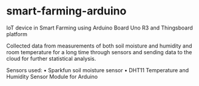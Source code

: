 # smart-farming-arduino
IoT device in Smart Farming using Arduino Board Uno R3 and Thingsboard platform

Collected data from measurements of both soil moisture and humidity and room temperature for a long time through sensors and sending data to the cloud for further statistical analysis.

Sensors used: 
•	Sparkfun soil moisture sensor 
•	DHT11 Temperature and Humidity Sensor Module for Arduino
